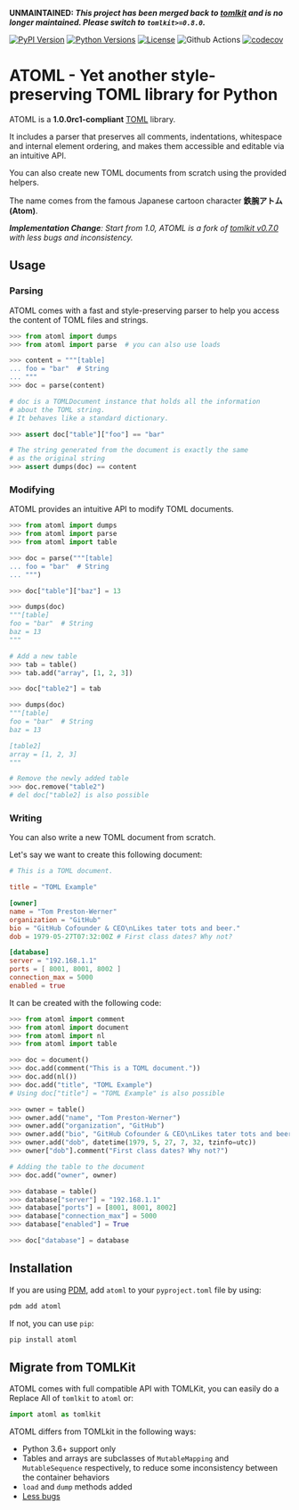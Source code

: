 **UNMAINTAINED: _This project has been merged back to [tomlkit] and is no longer maintained. Please switch to `tomlkit>=0.8.0`._**

[pypi_version]: https://img.shields.io/pypi/v/atoml.svg?logo=python&logoColor=white
[python_versions]: https://img.shields.io/pypi/pyversions/atoml.svg?logo=python&logoColor=white
[github_license]: https://img.shields.io/github/license/frostming/atoml.svg?logo=github&logoColor=white
[tomlkit]: https://github.com/sdispater/tomlkit

[![PyPI Version][pypi_version]](https://pypi.python.org/pypi/atoml/)
[![Python Versions][python_versions]](https://pypi.python.org/pypi/atoml/)
[![License][github_license]](https://github.com/frostming/atoml/blob/master/LICENSE)
![Github Actions](https://github.com/frostming/atoml/workflows/Continuous%20Integration/badge.svg)
[![codecov](https://codecov.io/gh/frostming/atoml/branch/main/graph/badge.svg?token=erZTquL5n0)](https://codecov.io/gh/frostming/atoml)

# ATOML - Yet another style-preserving TOML library for Python

ATOML is a **1.0.0rc1-compliant** [TOML](https://github.com/toml-lang/toml) library.

It includes a parser that preserves all comments, indentations, whitespace and internal element ordering, and makes them accessible and editable via an intuitive API.

You can also create new TOML documents from scratch using the provided helpers.

The name comes from the famous Japanese cartoon character **鉄腕アトム(Atom)**.

_**Implementation Change**: Start from 1.0, ATOML is a fork of [tomlkit v0.7.0][tomlkit] with less bugs and inconsistency._

## Usage

### Parsing

ATOML comes with a fast and style-preserving parser to help you access
the content of TOML files and strings.

```python
>>> from atoml import dumps
>>> from atoml import parse  # you can also use loads

>>> content = """[table]
... foo = "bar"  # String
... """
>>> doc = parse(content)

# doc is a TOMLDocument instance that holds all the information
# about the TOML string.
# It behaves like a standard dictionary.

>>> assert doc["table"]["foo"] == "bar"

# The string generated from the document is exactly the same
# as the original string
>>> assert dumps(doc) == content
```

### Modifying

ATOML provides an intuitive API to modify TOML documents.

```python
>>> from atoml import dumps
>>> from atoml import parse
>>> from atoml import table

>>> doc = parse("""[table]
... foo = "bar"  # String
... """)

>>> doc["table"]["baz"] = 13

>>> dumps(doc)
"""[table]
foo = "bar"  # String
baz = 13
"""

# Add a new table
>>> tab = table()
>>> tab.add("array", [1, 2, 3])

>>> doc["table2"] = tab

>>> dumps(doc)
"""[table]
foo = "bar"  # String
baz = 13

[table2]
array = [1, 2, 3]
"""

# Remove the newly added table
>>> doc.remove("table2")
# del doc["table2] is also possible
```

### Writing

You can also write a new TOML document from scratch.

Let's say we want to create this following document:

```toml
# This is a TOML document.

title = "TOML Example"

[owner]
name = "Tom Preston-Werner"
organization = "GitHub"
bio = "GitHub Cofounder & CEO\nLikes tater tots and beer."
dob = 1979-05-27T07:32:00Z # First class dates? Why not?

[database]
server = "192.168.1.1"
ports = [ 8001, 8001, 8002 ]
connection_max = 5000
enabled = true
```

It can be created with the following code:

```python
>>> from atoml import comment
>>> from atoml import document
>>> from atoml import nl
>>> from atoml import table

>>> doc = document()
>>> doc.add(comment("This is a TOML document."))
>>> doc.add(nl())
>>> doc.add("title", "TOML Example")
# Using doc["title"] = "TOML Example" is also possible

>>> owner = table()
>>> owner.add("name", "Tom Preston-Werner")
>>> owner.add("organization", "GitHub")
>>> owner.add("bio", "GitHub Cofounder & CEO\nLikes tater tots and beer.")
>>> owner.add("dob", datetime(1979, 5, 27, 7, 32, tzinfo=utc))
>>> owner["dob"].comment("First class dates? Why not?")

# Adding the table to the document
>>> doc.add("owner", owner)

>>> database = table()
>>> database["server"] = "192.168.1.1"
>>> database["ports"] = [8001, 8001, 8002]
>>> database["connection_max"] = 5000
>>> database["enabled"] = True

>>> doc["database"] = database
```

## Installation

If you are using [PDM](https://pdm.fming.dev),
add `atoml` to your `pyproject.toml` file by using:

```bash
pdm add atoml
```

If not, you can use `pip`:

```bash
pip install atoml
```

## Migrate from TOMLKit

ATOML comes with full compatible API with TOMLKit, you can easily do a Replace All of `tomlkit` to `atoml` or:

```python
import atoml as tomlkit
```

ATOML differs from TOMLkit in the following ways:

- Python 3.6+ support only
- Tables and arrays are subclasses of `MutableMapping` and `MutableSequence` respectively, to reduce some inconsistency between the container behaviors
- `load` and `dump` methods added
- [Less bugs](https://github.com/frostming/atoml/issues/9)
